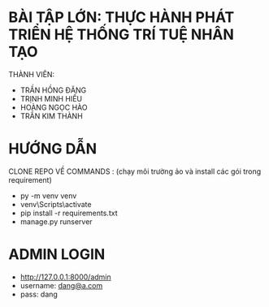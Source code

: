 # BÀI TẬP LỚN: THỰC HÀNH PHÁT TRIỂN HỆ THỐNG TRÍ TUỆ NHÂN TẠO 

THÀNH VIÊN: 
- TRẦN HỒNG ĐĂNG
- TRỊNH MINH HIẾU
- HOÀNG NGỌC HÀO
- TRẦN KIM THÀNH
# HƯỚNG DẪN
CLONE REPO VỀ
COMMANDS : (chạy môi trường ảo và install các gói trong requirement)
  - py -m venv venv
  - venv\Scripts\activate
  - pip install -r requirements.txt
  - manage.py runserver
# ADMIN LOGIN
- http://127.0.0.1:8000/admin
- username: dang@a.com 
- pass: dang
